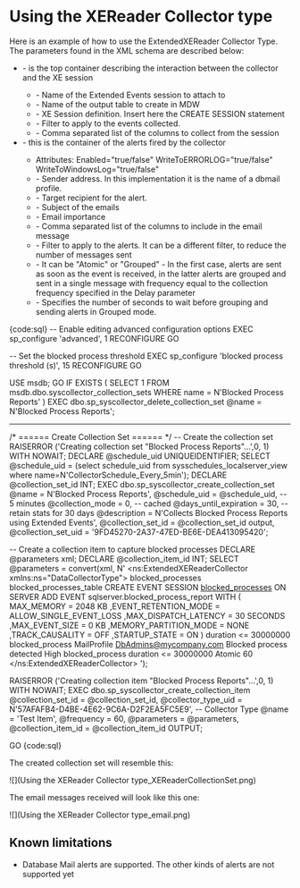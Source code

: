 # Using the XEReader Collector type

Here is an example of how to use the ExtendedXEReader Collector Type.
The parameters found in the XML schema are described below:

* <Session> - is the top container describing the interaction between the collector and the XE session
	* <Name> - Name of the Extended Events session to attach to
	* <OutputTable> - Name of the output table to create in MDW
	* <Definition> - XE Session definition. Insert here the CREATE SESSION statement
	* <Filter> - Filter to apply to the events collected.
	* <ColumnsList> - Comma separated list of the columns to collect from the session
* <Alert> - this is the container of the alerts fired by the collector
	* Attributes: Enabled="true/false" WriteToERRORLOG="true/false" WriteToWindowsLog="true/false"
	* <Sender> - Sender address. In this implementation it is the name of a dbmail profile.
	* <Recipient> - Target recipient for the alert.
	* <Subject> - Subject of the emails
	* <Importance> - Email importance
	* <ColumnsList> - Comma separated list of the columns to include in the email message
	* <Filter> - Filter to apply to the alerts. It can be a different filter, to reduce the number of messages sent
	* <Mode> - It can be "Atomic" or "Grouped" - In the first case, alerts are sent as soon as the event is received, in the latter alerts are grouped and sent in a single message with frequency equal to the collection frequency specified in the Delay parameter
	* <Delay> - Specifies the number of seconds to wait before grouping and sending alerts in Grouped mode.

{code:sql}
-- Enable editing advanced configuration options
EXEC sp_configure 'advanced', 1
RECONFIGURE 
GO

-- Set the blocked process threshold
EXEC sp_configure 'blocked process threshold (s)', 15
RECONFIGURE 
GO


USE msdb;
GO
IF EXISTS (
	SELECT 1
	FROM msdb.dbo.syscollector_collection_sets
	WHERE name = N'Blocked Process Reports'
)
EXEC dbo.sp_syscollector_delete_collection_set 
    @name = N'Blocked Process Reports';
   

-----------------------------------------------------------------------------
/*
    ======
    Create Collection Set
    ======
*/
-- Create the collection set
RAISERROR ('Creating collection set "Blocked Process Reports"...',0, 1) WITH NOWAIT;
DECLARE @schedule_uid UNIQUEIDENTIFIER;
SELECT @schedule_uid = (select schedule_uid from sysschedules_localserver_view where name=N'CollectorSchedule_Every_5min');
DECLARE @collection_set_id INT;
EXEC dbo.sp_syscollector_create_collection_set 
    @name = N'Blocked Process Reports', 
    @schedule_uid = @schedule_uid,  -- 5 minutes
    @collection_mode = 0,           -- cached
    @days_until_expiration = 30,    -- retain stats for 30 days
    @description = N'Collects Blocked Process Reports using Extended Events', 
    @collection_set_id = @collection_set_id output, 
    @collection_set_uid = '9FD45270-2A37-47ED-BE6E-DEA413095420';




-- Create a collection item to capture blocked processes
DECLARE @parameters xml;
DECLARE @collection_item_id INT;
SELECT @parameters = convert(xml, N'
<ns:ExtendedXEReaderCollector xmlns:ns="DataCollectorType">
    <Session>
        <Name>blocked_processes</Name>
        <OutputTable>blocked_processes_table</OutputTable>
		<Definition>
		CREATE EVENT SESSION [blocked_processes](blocked_processes) ON SERVER ADD EVENT sqlserver.blocked_process_report
		WITH (
			MAX_MEMORY = 2048 KB
			,EVENT_RETENTION_MODE = ALLOW_SINGLE_EVENT_LOSS
			,MAX_DISPATCH_LATENCY = 30 SECONDS
			,MAX_EVENT_SIZE = 0 KB
			,MEMORY_PARTITION_MODE = NONE
			,TRACK_CAUSALITY = OFF
			,STARTUP_STATE = ON
			)
		</Definition>
		<Filter>duration &lt;= 30000000</Filter>
		<ColumnsList>blocked_process</ColumnsList>
    </Session>
	<Alert Enabled="true" WriteToERRORLOG="true" WriteToWindowsLog="false">
		<Sender>MailProfile</Sender>
		<Recipient>DbAdmins@mycompany.com</Recipient>
		<Subject>Blocked process detected</Subject>
		<Importance>High</Importance>
		<ColumnsList>blocked_process</ColumnsList>
		<Filter>duration &lt;= 30000000</Filter>
		<Mode>Atomic</Mode>
        <Delay>60</Delay>
	</Alert>
</ns:ExtendedXEReaderCollector>
');

RAISERROR ('Creating collection item "Blocked Process Reports"...',0, 1) WITH NOWAIT;
EXEC dbo.sp_syscollector_create_collection_item
    @collection_set_id = @collection_set_id,
    @collector_type_uid = N'57AFAFB4-D4BE-4E62-9C6A-D2F2EA5FC5E9', -- Collector Type
    @name = 'Test Item',
    @frequency = 60, 
    @parameters = @parameters,
    @collection_item_id = @collection_item_id OUTPUT;

GO 
{code:sql}

The created collection set will resemble this:

![](Using the XEReader Collector type_XEReaderCollectionSet.png)

The email messages received will look like this one:

![](Using the XEReader Collector type_email.png)

## Known limitations

* Database Mail alerts are supported. The other kinds of alerts are not supported yet